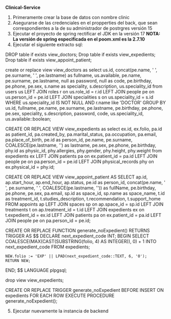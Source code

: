 **Clinical-Service**

1.  Primeramente crear la base de datos con nombre clinic
2.  Asegurarse de las credenciales en el propperties del back, que sean correspondientes a la de su administrador de postrgres versión 15
3.  Ejecutar el proyecto de spring rectificar el JDK en la versión 17 **NOTA: La versión de spring especificada en el poom.xml es la 2.7.10**
4.  Ejecutar el siguiente extracto sql:

DROP table if exists view_doctors;
Drop table if exists view_expedients;
Drop table if exists view_appoint_patient;

create or replace view view_doctors as select
                us.id, concat(pe.name, ' ', pe.surname, ' ', pe.lastname) as fullname,
                us.available,
                pe.name, pe.surname, pe.lastname, null as password, null as code,
                pe.birthday, pe.phone, pe.sex, s.name as speciality, s.description,
                us.speciality_id
                from users us
                LEFT JOIN roles r on us.role_id = r.id
                LEFT JOIN people pe on us.person_id = pe.id
                LEFT JOIN specialities s on us.speciality_id = s.id
                WHERE us.speciality_id IS NOT NULL AND r.name like 'DOCTOR'
                GROUP BY us.id, fullname, pe.name, pe.surname, pe.lastname,
                         pe.birthday, pe.phone, pe.sex, speciality, s.description,
                         password, code, us.speciality_id, us.available::boolean;


CREATE OR REPLACE VIEW  view_expedients as select
                ex.id, ex.folio,
                pa.id as patient_id, pa.created_by, pa.marital_status, pa.occupation, pa.email, pa.place_of_birth,
                pe.id as person_id, pe.name, pe.surname, COALESCE(pe.lastname, '') as lastname, pe.sex, pe.phone, pe.birthday,
                phy.id as physic_id, phy.allergies, phy.gender, phy.height, phy.weight
                from expedients ex
                LEFT JOIN patients pa on ex.patient_id = pa.id
                LEFT JOIN people pe on pa.person_id = pe.id
                LEFT JOIN physical_records phy on ex.physical_id = phy.id;


CREATE OR REPLACE VIEW view_appoint_patient AS SELECT ap.id, ap.start_hour, ap.end_hour, ap.status,
        pe.id as person_id, concat(pe.name, ' ', pe.surname, ' ', COALESCE(pe.lastname, '')) as fullName,
        pe.birthday, pe.phone, pe.sex, pa.email,
        sp.id as space_id, sp.name as space_name,
        t.id as treatment_id, t.studies_description,
        t.recommendation, t.support_home
                FROM appoints ap
                LEFT JOIN spaces sp on ap.space_id = sp.id
                LEFT JOIN treatments t on ap.treatment_id = t.id
                LEFT JOIN expedients ex on t.expedient_id = ex.id
                LEFT JOIN patients pa on ex.patient_id = pa.id
                LEFT JOIN people pe on pa.person_id = pe.id;

CREATE OR REPLACE FUNCTION generate_noExpedient()
RETURNS TRIGGER AS $$
DECLARE
    next_expedient_code INT;
BEGIN
    SELECT COALESCE(MAX(CAST(SUBSTRING(folio, 4) AS INTEGER)), 0) + 1
    INTO next_expedient_code
    FROM expedients;

    NEW.folio := 'EXP' || LPAD(next_expedient_code::TEXT, 6, '0');
    RETURN NEW;
END;
$$ LANGUAGE plpgsql;

drop view view_expedients;

CREATE OR REPLACE TRIGGER generate_noExpedient
BEFORE INSERT ON expedients
FOR EACH ROW
EXECUTE PROCEDURE generate_noExpedient();


5.  Ejecutar nuevamente la instancia de backend

